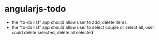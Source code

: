 # angularjs-todo

- the "to-do list" app should allow user to add, delete items.
- the "to-do list" app should allow user to select couple or select all, user could delete selected, delete all selected